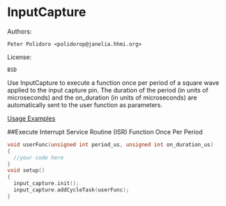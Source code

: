 InputCapture
============

Authors:

    Peter Polidoro <polidorop@janelia.hhmi.org>

License:

    BSD

Use InputCapture to execute a function once per period of a square
wave applied to the input capture pin. The duration of the period (in
units of microseconds) and the on_duration (in units of microseconds)
are automatically sent to the user function as parameters. 

[Usage Examples](./examples)

##Execute Interrupt Service Routine (ISR) Function Once Per Period

```cpp
void userFunc(unsigned int period_us, unsigned int on_duration_us)
{
  //your code here
}
void setup()
{
  input_capture.init();
  input_capture.addCycleTask(userFunc);
}
```
